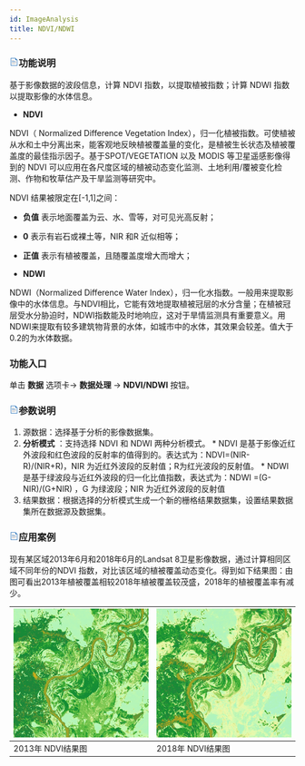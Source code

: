 ```yaml
---
id: ImageAnalysis
title: NDVI/NDWI
---
```

### ![](../../img/read.gif)功能说明

基于影像数据的波段信息，计算 NDVI 指数，以提取植被指数；计算 NDWI 指数以提取影像的水体信息。

  * **NDVI**

NDVI（ Normalized Difference Vegetation
Index），归一化植被指数。可使植被从水和土中分离出来，能客观地反映植被覆盖量的变化，是植被生长状态及植被覆盖度的最佳指示因子。基于SPOT/VEGETATION
以及 MODIS 等卫星遥感影像得到的 NDVI 可以应用在各尺度区域的植被动态变化监测、土地利用/覆被变化检测、作物和牧草估产及干旱监测等研究中。

NDVI 结果被限定在[-1,1]之间：

  * **负值** 表示地面覆盖为云、水、雪等，对可见光高反射；
  * **0** 表示有岩石或裸土等，NIR 和R 近似相等；
  * **正值** 表示有植被覆盖，且随覆盖度增大而增大；
  
  * **NDWI**

NDWI（Normalized Difference Water
Index），归一化水指数。一般用来提取影像中的水体信息。与NDVI相比，它能有效地提取植被冠层的水分含量；在植被冠层受水分胁迫时，NDWI指数能及时地响应，这对于旱情监测具有重要意义。用NDWI来提取有较多建筑物背景的水体，如城市中的水体，其效果会较差。值大于0.2的为水体数据。

### 功能入口

单击 **数据** 选项卡-> **数据处理** -> **NDVI/NDWI** 按钮。

### ![](../../img/read.gif)参数说明

  1. 源数据：选择基于分析的影像数据集。
  2. **分析模式** ：支持选择 NDVI 和 NDWI 两种分析模式。 
    * NDVI 是基于影像近红外波段和红色波段的反射率的值得到的。表达式为：NDVI=(NIR-R)/(NIR+R)，NIR 为近红外波段的反射值；R为红光波段的反射值。
    * NDWI 是基于绿波段与近红外波段的归一化比值指数，表达式为：NDWI =(G-NIR)/(G+NIR) ，G 为绿波段；NIR 为近红外波段的反射值
  3. 结果数据：根据选择的分析模式生成一个新的栅格结果数据集，设置结果数据集所在数据源及数据集。

### ![](../../img/read.gif)应用案例

现有某区域2013年6月和2018年6月的Landsat 8卫星影像数据，通过计算相同区域不同年份的NDVI
指数，对比该区域的植被覆盖动态变化。得到如下结果图：由图可看出2013年植被覆盖相较2018年植被覆盖较茂盛，2018年的植被覆盖率有减少。

![](img/2013NDVI.png) | ![](img/2018NDVI.png)  
---|---  
2013年 NDVI结果图 | 2018年 NDVI结果图  
  

